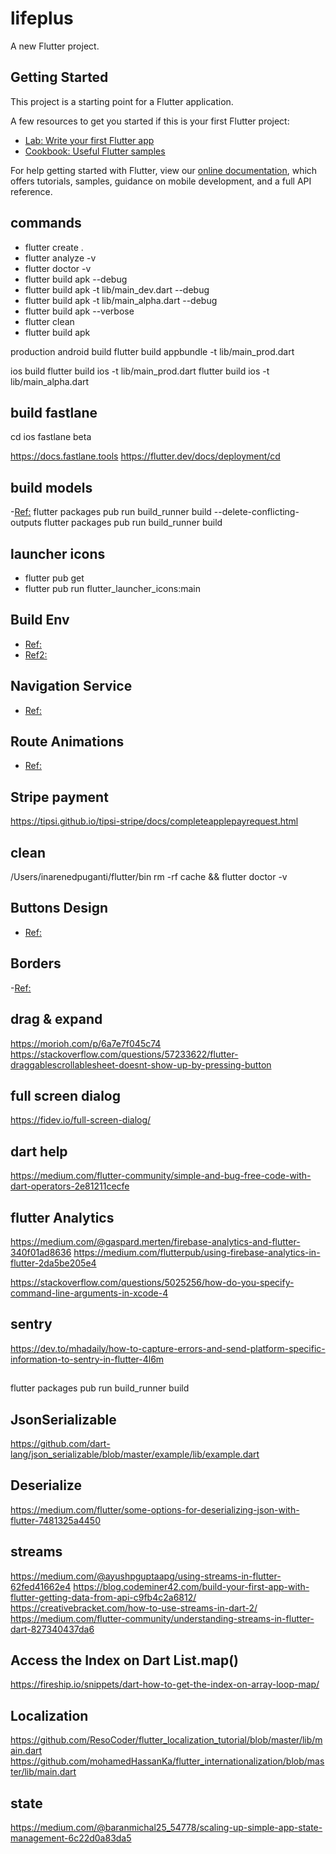 # lifeplus

A new Flutter project.

## Getting Started

This project is a starting point for a Flutter application.

A few resources to get you started if this is your first Flutter project:

- [Lab: Write your first Flutter app](https://flutter.dev/docs/get-started/codelab)
- [Cookbook: Useful Flutter samples](https://flutter.dev/docs/cookbook)

For help getting started with Flutter, view our
[online documentation](https://flutter.dev/docs), which offers tutorials,
samples, guidance on mobile development, and a full API reference.

## commands

- flutter create .
- flutter analyze -v
- flutter doctor -v
- flutter build apk --debug
- flutter build apk -t lib/main_dev.dart --debug
- flutter build apk -t lib/main_alpha.dart --debug
- flutter build apk --verbose
- flutter clean
- flutter build apk

production android build
flutter build appbundle -t lib/main_prod.dart

ios build
flutter build ios -t lib/main_prod.dart
flutter build ios -t lib/main_alpha.dart

<!-- https://www.youtube.com/watch?v=FdgDgcrDeNI -->
<!-- ref: https://kobiton.com/topics/develop-deploy-and-test-flutter-apps/ -->

## build fastlane

cd ios
fastlane beta

https://docs.fastlane.tools
https://flutter.dev/docs/deployment/cd

## build models

-[Ref:](https://flutter-academy.com/work-with-json-in-flutter-part-2-json-serializable/)
flutter packages pub run build_runner build --delete-conflicting-outputs
flutter packages pub run build_runner build

## launcher icons

- flutter pub get
- flutter pub run flutter_launcher_icons:main

## Build Env

- [Ref:](https://stackoverflow.com/questions/47438564/how-do-i-build-different-versions-of-my-flutter-app-for-qa-dev-prod)
- [Ref2:](https://medium.com/@LohaniDamodar/flutter-separating-build-environment-with-multiple-firebase-environment-92e40e26d275)

## Navigation Service

- [Ref:](https://github.com/FilledStacks/flutter-tutorials/tree/f5b09c7d75ad060e3e6199064ca810e65e751de4/025-navigation-service)

## Route Animations

- [Ref:](https://medium.com/flutter-community/everything-you-need-to-know-about-flutter-page-route-transition-9ef5c1b32823)

## Stripe payment

https://tipsi.github.io/tipsi-stripe/docs/completeapplepayrequest.html

## clean

/Users/inarenedpuganti/flutter/bin
rm -rf cache && flutter doctor -v

## Buttons Design

- [Ref:](https://stackoverflow.com/questions/49442247/round-button-with-text-and-icon-in-flutter)

## Borders

-[Ref:](https://stackoverflow.com/questions/50756745/custom-card-shape-flutter-sdk)

## drag & expand

https://morioh.com/p/6a7e7f045c74
https://stackoverflow.com/questions/57233622/flutter-draggablescrollablesheet-doesnt-show-up-by-pressing-button

## full screen dialog

https://fidev.io/full-screen-dialog/

## dart help

https://medium.com/flutter-community/simple-and-bug-free-code-with-dart-operators-2e81211cecfe

## flutter Analytics

https://medium.com/@gaspard.merten/firebase-analytics-and-flutter-340f01ad8636
https://medium.com/flutterpub/using-firebase-analytics-in-flutter-2da5be205e4

https://stackoverflow.com/questions/5025256/how-do-you-specify-command-line-arguments-in-xcode-4

## sentry

https://dev.to/mhadaily/how-to-capture-errors-and-send-platform-specific-information-to-sentry-in-flutter-4l6m

##

flutter packages pub run build_runner build

## JsonSerializable

https://github.com/dart-lang/json_serializable/blob/master/example/lib/example.dart

## Deserialize

https://medium.com/flutter/some-options-for-deserializing-json-with-flutter-7481325a4450

## streams

https://medium.com/@ayushpguptaapg/using-streams-in-flutter-62fed41662e4
https://blog.codeminer42.com/build-your-first-app-with-flutter-getting-data-from-api-c9fb4c2a6812/
https://creativebracket.com/how-to-use-streams-in-dart-2/
https://medium.com/flutter-community/understanding-streams-in-flutter-dart-827340437da6

## Access the Index on Dart List.map()

https://fireship.io/snippets/dart-how-to-get-the-index-on-array-loop-map/

## Localization

https://github.com/ResoCoder/flutter_localization_tutorial/blob/master/lib/main.dart
https://github.com/mohamedHassanKa/flutter_internationalization/blob/master/lib/main.dart

## state

https://medium.com/@baranmichal25_54778/scaling-up-simple-app-state-management-6c22d0a83da5

